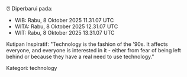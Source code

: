 ⏰ Diperbarui pada:
- WIB: Rabu, 8 Oktober 2025 11.31.07 UTC
- WITA: Rabu, 8 Oktober 2025 12.31.07 UTC
- WIT: Rabu, 8 Oktober 2025 13.31.07 UTC

Kutipan Inspiratif:
"Technology is the fashion of the '90s. It affects everyone, and everyone is interested in it - either from fear of being left behind or because they have a real need to use technology."


Kategori: technology

